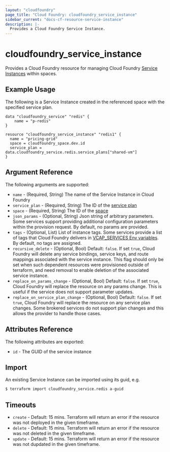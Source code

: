 ```yaml
---
layout: "cloudfoundry"
page_title: "Cloud Foundry: cloudfoundry_service_instance"
sidebar_current: "docs-cf-resource-service-instance"
description: |-
  Provides a Cloud Foundry Service Instance.
---
```


# cloudfoundry\_service\_instance

Provides a Cloud Foundry resource for managing Cloud Foundry [Service Instances](https://docs.cloudfoundry.org/devguide/services/) within spaces.

## Example Usage

The following is a Service Instance created in the referenced space with the specified service plan.

```hcl
data "cloudfoundry_service" "redis" {
    name = "p-redis"
}

resource "cloudfoundry_service_instance" "redis1" {
  name = "pricing-grid"
  space = cloudfoundry_space.dev.id
  service_plan = data.cloudfoundry_service.redis.service_plans["shared-vm"]
}
```

## Argument Reference

The following arguments are supported:

* `name` - (Required, String) The name of the Service Instance in Cloud Foundry
* `service_plan` - (Required, String) The ID of the [service plan](/docs/providers/cloudfoundry/d/service.html)
* `space` - (Required, String) The ID of the [space](/docs/providers/cloudfoundry/r/space.html)
* `json_params` - (Optional, String) Json string of arbitrary parameters. Some services support providing additional configuration parameters within the provision request. By default, no params are provided.
* `tags` - (Optional, List) List of instance tags. Some services provide a list of tags that Cloud Foundry delivers in [VCAP_SERVICES Env variables](https://docs.cloudfoundry.org/devguide/deploy-apps/environment-variable.html#VCAP-SERVICES). By default, no tags are assigned.
* `recursive_delete` - (Optional, Bool) Default: `false`. If set `true`, Cloud Foundry will delete any service bindings, service keys, and route mappings associated with the service instance. This flag should only be set when such dependent resources were provisioned outside of terraform, and need removal to enable deletion of the associated service instance.
* `replace_on_params_change` - (Optional, Bool) Default: `false`. If set `true`, Cloud Foundry will replace the resource on any params change. This is useful if the service does not support parameter updates.
* `replace_on_service_plan_change` - (Optional, Bool) Default: `false`. If set `true`, Cloud Foundry will replace the resource on any service plan changes. Some brokered services do not support plan changes and this allows the provider to handle those cases.

## Attributes Reference

The following attributes are exported:

* `id` - The GUID of the service instance

## Import

An existing Service Instance can be imported using its guid, e.g.

```bash
$ terraform import cloudfoundry_service.redis a-guid
```

## Timeouts

* `create` - Default: 15 mins. Terraform will return an error if the resource was not deployed in the given timeframe.
* `delete` - Default: 15 mins. Terraform will return an error if the resource was not deleted in the given timeframe.
* `update` - Default: 15 mins. Terraform will return an error if the resource was not dupdated in the given timeframe.
